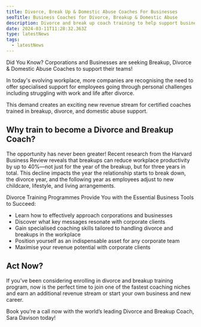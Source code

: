 ```yaml
---
title: Divorce, Break Up & Domestic Abuse Coaches For Businesses
seoTitle: Business Coaches for Divorce, Breakup & Domestic Abuse
description: Divorce and break up coach training to help support businesses and their staff
date: 2024-03-11T11:28:32.363Z
type: latestNews
tags:
  - latestNews
---
```

Did You Know? Corporations and Businesses are seeking Breakup, Divorce & Domestic Abuse Coaches to support their teams!

In today's evolving workplace, more companies are recognising the need to offer specialised support for employees going through personal challenges including struggling with work and life after divorce.

This demand creates an exciting new revenue stream for certified coaches trained in breakup, divorce, and domestic abuse support.

## Why train to become a Divorce and Breakup Coach?

The opportunity has never been greater! Recent research from the Harvard Business Review reveals that breakups can reduce workplace productivity by up to 40%—not just for the year of the breakup, but for three years in total. This decline impacts the year the relationship starts to break down, the divorce year, and the following year as employees adjust to new childcare, lifestyle, and living arrangements.

Divorce Training Programmes Provide You with the Essential Business Tools to Succeed:

* Learn how to effectively approach corporations and businesses
* Discover what key messages resonate with corporate clients
* Gain specialised coaching skills tailored to handling divorce and breakups in the workplace
* Position yourself as an indispensable asset for any corporate team
* Maximise your revenue potential with corporate clients

## Act Now?

If you’ve been considering enrolling in divorce and breakup training program, now is the perfect time to join one of the fastest coaching niches and earn an additional revenue stream or start your own business and new career.

Book you’re a call now with the world’s leading Divorce and Breakup Coach, Sara Davison today!

